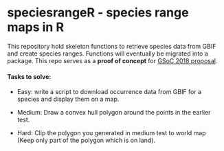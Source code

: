 # speciesrangeR - species range maps in R

This repository hold skeleton functions to retrieve species data from GBIF and create species ranges. Functions will eventually be migrated into a package.
This repo serves as a **proof of concept** for [GSoC 2018 proposal](https://github.com/rstats-gsoc/gsoc2018/wiki/Species-range-maps-in-R).

#### Tasks to solve:  
* Easy: write a script to download occurrence data from GBIF for a species and
display them on a map.  

* Medium: Draw a convex hull polygon around the points in the earlier test.  

* Hard: Clip the polygon you generated in medium test to world
map (Keep only part of the polygon which is on land).  

